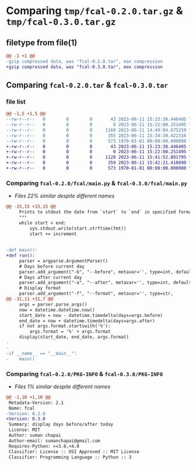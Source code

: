 # Comparing `tmp/fcal-0.2.0.tar.gz` & `tmp/fcal-0.3.0.tar.gz`

## filetype from file(1)

```diff
@@ -1 +1 @@
-gzip compressed data, was "fcal-0.2.0.tar", max compression
+gzip compressed data, was "fcal-0.3.0.tar", max compression
```

## Comparing `fcal-0.2.0.tar` & `fcal-0.3.0.tar`

### file list

```diff
@@ -1,5 +1,5 @@
--rw-r--r--   0        0        0       43 2023-06-11 15:23:38.446405 fcal-0.2.0/README.md
--rw-r--r--   0        0        0        0 2023-06-11 15:22:00.251495 fcal-0.2.0/fcal/__init__.py
--rw-r--r--   0        0        0     1169 2023-06-11 14:49:04.675259 fcal-0.2.0/fcal/main.py
--rw-r--r--   0        0        0      355 2023-06-11 15:34:30.422316 fcal-0.2.0/pyproject.toml
--rw-r--r--   0        0        0      573 1970-01-01 00:00:00.000000 fcal-0.2.0/PKG-INFO
+-rw-r--r--   0        0        0       43 2023-06-11 15:23:38.446405 fcal-0.3.0/README.md
+-rw-r--r--   0        0        0        0 2023-06-11 15:22:00.251495 fcal-0.3.0/fcal/__init__.py
+-rw-r--r--   0        0        0     1128 2023-06-11 15:41:52.801795 fcal-0.3.0/fcal/main.py
+-rw-r--r--   0        0        0      359 2023-06-11 15:42:21.418890 fcal-0.3.0/pyproject.toml
+-rw-r--r--   0        0        0      573 1970-01-01 00:00:00.000000 fcal-0.3.0/PKG-INFO
```

### Comparing `fcal-0.2.0/fcal/main.py` & `fcal-0.3.0/fcal/main.py`

 * *Files 22% similar despite different names*

```diff
@@ -15,15 +15,15 @@
     Prints to stdout the date from `start` to `end` in specified format
     """
     while start < end:
         sys.stdout.write(start.strftime(fmt))
         start += increment
 
 
-def main():
+def run():
     parser = argparse.ArgumentParser()
     # Days before current day
     parser.add_argument("-b", "--before", metavar='', type=int, default=1)
     # Days after current day
     parser.add_argument("-a", "--after", metavar='', type=int, default=1)
     # Display format
     parser.add_argument("-f", "--format", metavar='', type=str,
@@ -31,11 +31,7 @@
     args = parser.parse_args()
     now = datetime.datetime.now()
     start_date = now - datetime.timedelta(days=args.before)
     end_date = now + datetime.timedelta(days=args.after)
     if not args.format.startswith('%'):
         args.format = '%' + args.format
     display(start_date, end_date, args.format)
-
-
-if __name__ == "__main__":
-    main()
```

### Comparing `fcal-0.2.0/PKG-INFO` & `fcal-0.3.0/PKG-INFO`

 * *Files 1% similar despite different names*

```diff
@@ -1,10 +1,10 @@
 Metadata-Version: 2.1
 Name: fcal
-Version: 0.2.0
+Version: 0.3.0
 Summary: display days before/after today
 License: MIT
 Author: suman chapai
 Author-email: sumanchapai@gmail.com
 Requires-Python: >=3.8,<4.0
 Classifier: License :: OSI Approved :: MIT License
 Classifier: Programming Language :: Python :: 3
```

